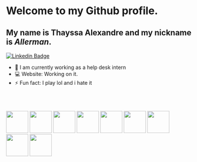 # Welcome to my Github profile.
## My name is Thayssa Alexandre and my nickname is *Allerman*.

[![Linkedin Badge](https://img.shields.io/badge/-LinkedIn-blue?style=flat-square&logo=Linkedin&logoColor=white&link=https://www.linkedin.com/in/fagnerpsantos/)](https://www.linkedin.com/in/thayssa-alexandre/)

- 🔭 I am currently working as a help desk intern
- 💻 Website: Working on it.
- ⚡ Fun fact: I play lol and i hate it

<br><br>

 <img width="60px" src="https://cdn.jsdelivr.net/gh/devicons/devicon/icons/linux/linux-original.svg" /> <img width="60px" src="https://cdn.jsdelivr.net/gh/devicons/devicon/icons/rails/rails-plain-wordmark.svg" /> <img width="60px" src="https://cdn.jsdelivr.net/gh/devicons/devicon/icons/javascript/javascript-original.svg" />  <img width="60px" src="https://cdn.jsdelivr.net/gh/devicons/devicon/icons/html5/html5-plain-wordmark.svg" />   <img width="60px" src="https://cdn.jsdelivr.net/gh/devicons/devicon/icons/git/git-plain-wordmark.svg" />    <img width="60px" src="https://cdn.jsdelivr.net/gh/devicons/devicon/icons/cplusplus/cplusplus-plain.svg" />        <img width="60px" src="https://cdn.jsdelivr.net/gh/devicons/devicon/icons/nodejs/nodejs-original-wordmark.svg" />   <img width="60px" src="https://cdn.jsdelivr.net/gh/devicons/devicon/icons/mysql/mysql-original-wordmark.svg" />     <img width="60px" src="https://cdn.jsdelivr.net/gh/devicons/devicon/icons/postgresql/postgresql-plain.svg" />






